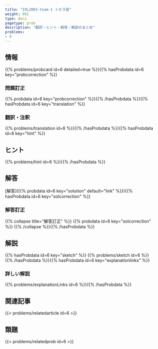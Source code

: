 ```yaml
---
title: "IOL2003-team-1 トカラ語"
weight: 991
type: docs
pagetype: prob
description: "翻訳・ヒント・解答・解説のまとめ"
problems: 
- 6
---
```


## 情報

{{% problems/probcard id=6 detailed=true %}}{{% hasProbdata id=6 key="probcorrection" %}}

### 問題訂正

{{% probdata id=6 key="probcorrection" %}}{{% /hasProbdata %}}{{% hasProbdata id=6 key="translation" %}}

### 翻訳・注釈

{{% problems/translation id=6 %}}{{% /hasProbdata %}}{{% hasProbdata id=6 key="hint" %}}

## ヒント

{{% problems/hint id=6 %}}{{% /hasProbdata %}}

## 解答

[解答]({{% probdata id=6 key="solution" default="link" %}}){{% hasProbdata id=6 key="solcorrection" %}}

### 解答訂正

{{% collapse title="解答訂正" %}}
{{% probdata id=6 key="solcorrection" %}}
{{% /collapse %}}{{% /hasProbdata %}}

## 解説

{{% hasProbdata id=6 key="sketch" %}}
{{% problems/sketch id=6 %}}
{{% /hasProbdata %}}{{% hasProbdata id=6 key="explanationlinks" %}}

### 詳しい解説

{{% problems/explanationLinks id=6 %}}{{% /hasProbdata %}}

## 関連記事

{{< problems/relatedarticle id=6 >}}

## 類題

{{< problems/relatedprob id=6 >}}
